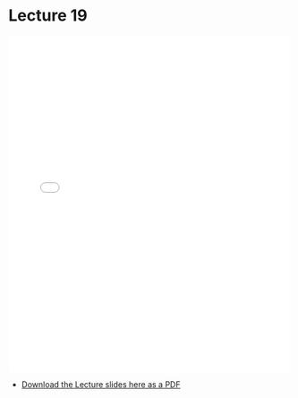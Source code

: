 # Lecture 19

<div>
<iframe src="../../102_lec19.pdf" width="100%" height="600px" frameBorder="0"> </iframe>
</div>

- [Download the Lecture slides here as a PDF](../../102_lec19.pdf)
